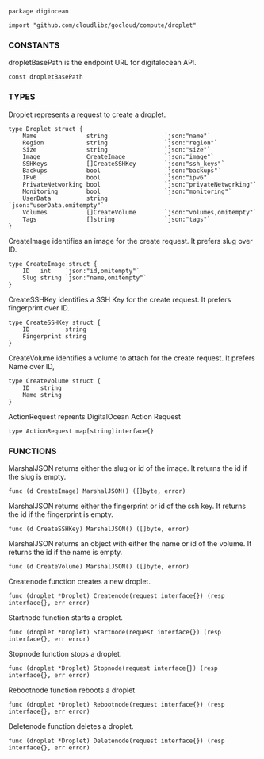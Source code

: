 ```
package digiocean

import "github.com/cloudlibz/gocloud/compute/droplet"
```

### CONSTANTS

dropletBasePath is the endpoint URL for digitalocean API.
```
const dropletBasePath
```

### TYPES

Droplet represents a request to create a droplet.
```
type Droplet struct {
	Name              string                `json:"name"`
	Region            string                `json:"region"`
	Size              string                `json:"size"`
	Image             CreateImage           `json:"image"`
	SSHKeys           []CreateSSHKey        `json:"ssh_keys"`
	Backups           bool                  `json:"backups"`
	IPv6              bool                  `json:"ipv6"`
	PrivateNetworking bool                  `json:"privateNetworking"`
	Monitoring        bool                  `json:"monitoring"`
	UserData          string                `json:"userData,omitempty"`
	Volumes           []CreateVolume        `json:"volumes,omitempty"`
	Tags              []string              `json:"tags"`
}
```

CreateImage identifies an image for the create request. It prefers slug over ID.
```
type CreateImage struct {
	ID   int	`json:"id,omitempty"`
	Slug string	`json:"name,omitempty"`
}
```

CreateSSHKey identifies a SSH Key for the create request. It prefers fingerprint over ID.
```
type CreateSSHKey struct {
	ID          string
	Fingerprint string
}
```

CreateVolume identifies a volume to attach for the create request. It prefers Name over ID,
```
type CreateVolume struct {
	ID   string
	Name string
}
```

ActionRequest reprents DigitalOcean Action Request
```
type ActionRequest map[string]interface{}
```

### FUNCTIONS

MarshalJSON returns either the slug or id of the image. It returns the id if the slug is empty.
```
func (d CreateImage) MarshalJSON() ([]byte, error)
```

MarshalJSON returns either the fingerprint or id of the ssh key. It returns the id if the fingerprint is empty.
```
func (d CreateSSHKey) MarshalJSON() ([]byte, error)
```

MarshalJSON returns an object with either the name or id of the volume. It returns the id if the name is empty.
```
func (d CreateVolume) MarshalJSON() ([]byte, error)
```

Createnode function creates a new droplet.
```
func (droplet *Droplet) Createnode(request interface{}) (resp interface{}, err error)
```

Startnode function starts a droplet.
```
func (droplet *Droplet) Startnode(request interface{}) (resp interface{}, err error)
```

Stopnode function stops a droplet.
```
func (droplet *Droplet) Stopnode(request interface{}) (resp interface{}, err error)
```

Rebootnode function reboots a droplet.
```
func (droplet *Droplet) Rebootnode(request interface{}) (resp interface{}, err error)
```

Deletenode function deletes a droplet.
```
func (droplet *Droplet) Deletenode(request interface{}) (resp interface{}, err error)
```
